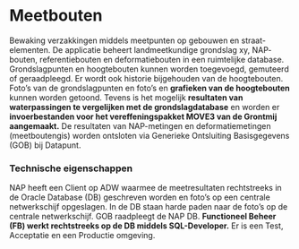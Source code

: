 # Meetbouten

Bewaking verzakkingen middels meetpunten op gebouwen en straat-elementen.
De applicatie beheert landmeetkundige grondslag xy, NAP- bouten, referentiebouten en deformatiebouten  in een ruimtelijke database. Grondslagpunten en hoogtebouten kunnen worden toegevoegd, gemuteerd of geraadpleegd. Er wordt ook historie bijgehouden van de hoogtebouten. Foto’s van de grondslagpunten en foto’s en **grafieken van de hoogtebouten** kunnen worden getoond. Tevens is het mogelijk **resultaten van waterpassingen te vergelijken met de grondslagdatabase** en worden er **invoerbestanden voor het vereffeningspakket MOVE3 van de Grontmij aangemaakt.** De resultaten van NAP-metingen en deformatiemetingen (meetboutengis) worden ontsloten via Generieke Ontsluiting Basisgegevens (GOB) bij Datapunt.

### Technische eigenschappen

NAP heeft een Client op ADW waarmee de meetresultaten rechtstreeks in de Oracle Database  (DB) geschreven worden en foto’s op een centrale netwerkschijf  opgeslagen. In de DB staan harde paden naar de foto’s op de centrale netwerkschijf.
GOB raadpleegt de NAP DB. **Functioneel Beheer (FB) werkt rechtstreeks op de DB middels SQL-Developer.** Er is een Test, Acceptatie en een Productie omgeving.
